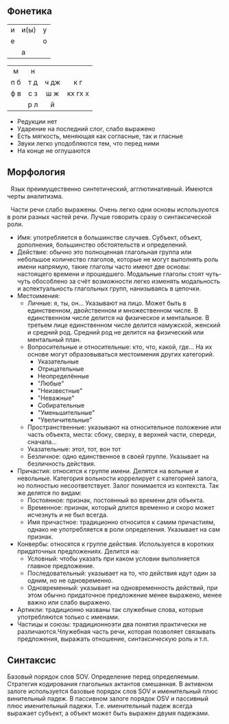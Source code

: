 

## Фонетика

|     |      |     |
| --- | ---- | --- |
| и   | и(ы) | у   |
| е   |      | о   |
|     | а    |     |


|     |     |      |         |
|:---:|:---:|:----:|:-------:|
|  м  |  н  |      |         |
| п б | т д | ч дж |   к г   |
| ф в | с з | ш ж  | кх гх х |
|     | р л |  й   |         |

- Редукции нет
- Ударение на последний слог, слабо выражено
- Есть мягкость, меняющая как согласные, так и гласные
- Звуки легко уподобляются тем, что перед ними
- На конце не оглушаются

## Морфология

  Язык преимущественно синтетический, агглютинативный. Имеются черты аналитизма.
  
  Части речи слабо выражены. Очень легко одни основы используются в роли разных частей речи. Лучше говорить сразу о синтаксической роли.
  - Имя: употребляется в большинстве случаев. Субъект, объект, дополнения, большинство обстоятельств и определений.
  - Действие: обычно это полноценная глагольная группа или небольшое количество глаголов, которые не могут выполнять роль имени напрямую, такие глаголы часто имеют две основы: настоящего времени и прошедшего. Модальные глаголы стоят чуть-чуть обособлено за счёт возможности легко изменять модальность и аспектуальность глагольных групп, нанизываясь в цепочки.
  - Местоимения: 
  	- Личные: я, ты, он... Указывают на лицо. Может быть в единственном, двойственном и множественном числе. В единственном числе делится на физическое и ментальное. В третьем лице единственном числе делится намужской, женский и средний род. Средний род не делится на физический или ментальный план.
  	- Вопросительные и относительные: кто, что, какой, где... На их основе могут образовываться местоимения других категорий.
  		- Указательные
		- Отрицательные
		- Неопределённые
		- "Любые"
		- "Неизвестные"
		- "Неважные"
		- Собирательные
		- "Уменьшительные"
		- "Увеличительные"
  	- Пространственные: указывают на относительное положение или часть объекта, места: сбоку, сверху, в верхней части, спереди, сначала... 
  	- Указательные: этот, тот, вон тот
  	- Безличное: одно единственное в своей группе. Указывает на безличность действия.
 - Причастия: относятся к группе имени. Делятся на вольные и невольные. Категория вольности коррелирует с категорией залога, но полностью несоответствует. Залог понимается из контекста. Так же делятся по видам:
	 - Постоянное: признак, постоянный во времени для объекта.
	 - Временное: признак, который длится временно и скоро может исчезнуть и не был всегда.
	 - Имя причастное: традиционно относится к самим причастиям, однако не употребляется в роли определения. Указывает на сам признак.
 - Конвербы: относятся к группе действия. Используется в коротких придаточных предложениях. Делится на:
	 - Условный: чтобы указать при каком условии выполняется главное предложение.
	 - Последовательный: указывает на то, что действия идут один за одним, но не одновременно.
	 - Одновременный: указывает на одновременность действий, при этом обычно придаточное предложение менее выражено, менее важно или слабо выражено.
 - Артикли: традиционно названы так служебные слова, которые употребляются только с именами.
 - Частицы и союзы: традиционноэти два понятия практически не различаются.Члужебная часть речи, которая позволяет связывать предложения, выражать отношение, синтаксическую роль и т.п.
 
 ## Синтаксис
 
Базовый порядок слов SOV.
Определение перед определяемым.
Стратегия кодирования глагольных актантов смешанная. В активном залоге используется базовые порядок слов SOV и именительный плюс винительный падеж. В пассивном залоге порядок OSV и пассивный плюс именительный падежи. Т.е. именительный падеж всегда выражает субъект, а объект может быть выражен двумя падежами.